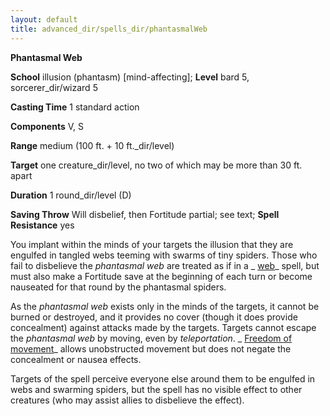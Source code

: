 ```yaml
---
layout: default
title: advanced_dir/spells_dir/phantasmalWeb
---
```

 **Phantasmal Web**

**School** illusion (phantasm) [mind-affecting]; **Level** bard 5, sorcerer_dir/wizard 5

**Casting Time** 1 standard action

**Components** V, S

**Range** medium (100 ft. + 10 ft._dir/level)

**Target** one creature_dir/level, no two of which may be more than 30 ft. apart

**Duration** 1 round_dir/level (D)

**Saving Throw** Will disbelief, then Fortitude partial; see text; **Spell Resistance** yes

You implant within the minds of your targets the illusion that they are engulfed in tangled webs teeming with swarms of tiny spiders. Those who fail to disbelieve the _phantasmal web_ are treated as if in a _ [web](../../spells_dir/web#_web)_ spell, but must also make a Fortitude save at the beginning of each turn or become nauseated for that round by the phantasmal spiders.

As the _phantasmal web_ exists only in the minds of the targets, it cannot be burned or destroyed, and it provides no cover (though it does provide concealment) against attacks made by the targets. Targets cannot escape the _phantasmal web_ by moving, even by _teleportation_. _ [Freedom of movement](../../spells_dir/freedomOfMovement#_freedom-of-movement)_ allows unobstructed movement but does not negate the concealment or nausea effects.

Targets of the spell perceive everyone else around them to be engulfed in webs and swarming spiders, but the spell has no visible effect to other creatures (who may assist allies to disbelieve the effect).

